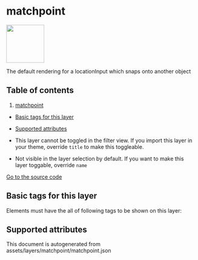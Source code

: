 matchpoint
============



<img src='https://mapcomplete.osm.be/./assets/svg/crosshair-empty.svg' height="100px"> 

The default rendering for a locationInput which snaps onto another object

## Table of contents

1. [matchpoint](#matchpoint)

- [Basic tags for this layer](#basic-tags-for-this-layer)
- [Supported attributes](#supported-attributes)


- This layer cannot be toggled in the filter view. If you import this layer in your theme, override `title` to make this
  toggleable.
- Not visible in the layer selection by default. If you want to make this layer toggable, override `name`

[Go to the source code](../assets/layers/matchpoint/matchpoint.json)



Basic tags for this layer
---------------------------



Elements must have the all of following tags to be shown on this layer:








Supported attributes
----------------------



This document is autogenerated from assets/layers/matchpoint/matchpoint.json